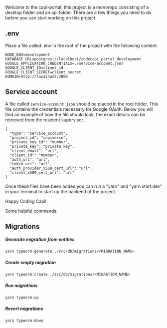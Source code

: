 Welcome to the capi-portal, this project is a monorepo consisting of a desktop folder and an api folder.
There are a few things you need to do before you can start working on this project.
## .env

Place a file called .env in the root of the project with the following content:

```
NODE_ENV=development
DATABASE_URL=postgres://localhost/codecapi_portal_development
GOOGLE_APPLICATION_CREDENTIALS=./service-account.json
GOOGLE_CLIENT_ID=client_id
GOOGLE_CLIENT_SECRET=client_secret
DOMAIN=http://localhost:3000
```

## Service account

A file called `service-account.json` should be placed in the root folder. This file contains the credentials necessary for Google OAuth. Below you will find an example of how the file should look, the exact details can be retrieved from the resident supervisor.

```
{
  "type": "service_account",
  "project_id": "capiverse",
  "private_key_id": "number",
  "private_key": "private key",
  "client_email": "url",
  "client_id": "number",
  "auth_uri": "url",
  "token_uri": "url",
  "auth_provider_x509_cert_url": "url",
  "client_x509_cert_url": "url"
}
```

Once these files have been added you can run a "yarn" and "yarn start:dev" in your terminal to start up the backend of the project.

Happy Coding Capi!

Some helpful commands:
## Migrations

##### Generate migration from entities

`yarn typeorm:generate ./src/db/migrations/<MIGRATION_NAME>`

##### Create empty migration

`yarn typeorm:create ./src/db/migrations/<MIGRATION_NAME>`

##### Run migrations

`yarn typeorm:up`

##### Revert migrations

`yarn typeorm:down`
